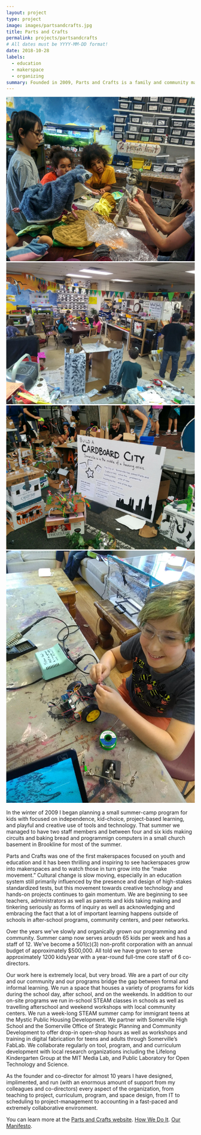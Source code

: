 ```yaml
---
layout: project
type: project
image: images/partsandcrafts.jpg
title: Parts and Crafts
permalink: projects/partsandcrafts
# All dates must be YYYY-MM-DD format!
date: 2018-10-28
labels:
  - education
  - makerspace
  - organizing
summary: Founded in 2009, Parts and Crafts is a family and community makerspace and alternative education center in Somerville, MA.
---
```


<div class="ui small rounded images">
  <img class="ui image" src="../images/partsandcrafts-1.jpg">
  <img class="ui image" src="../images/partsandcrafts-2.jpg">
  <img class="ui image" src="../images/partsandcrafts-3.jpg">
  <img class="ui image" src="../images/partsandcrafts-4.jpg">
</div>

In the winter of 2009 I began planning a small summer-camp program for kids with focused on independence, kid-choice, project-based learning, and playful and creative use of tools and technology.  That summer we managed to have two staff members and between four and six kids making circuits and baking bread and programmign computers in a small church basement in Brookline for most of the summer.

Parts and Crafts was one of the first makerspaces focused on youth and education and it has been thrilling and inspiring to see hackerspaces grow into makerspaces and to watch those in turn grow into the “make movement.”  Cultural change is slow moving, especially in an education system still primarily influenced by the presence and design of high-stakes standardized tests, but this movement towards creative technology and hands-on projects continues to gain momentum.  We are beginning to see teachers, administrators as well as parents and kids taking making and tinkering seriously as forms of inquiry as well as acknowledging and embracing the fact that a lot of important learning happens outside of schools in after-school programs, community centers, and peer networks. 

Over the years we've slowly and organically grown our programming and community.  Summer camp now serves aroudn 65 kids per week and has a staff of 12.  We've become a 501(c)(3) non-profit corporation with an annual budget of approximately $500,000.  All told we have grown to serve approximately 1200 kids/year with a year-round full-tme core staff of 6 co-directors.  

Our work here is extremely local, but very broad.  We are a part of our city and our community and our programs bridge the gap between formal and informal learning.  We run a space that houses a variety of programs for kids during the school day, after school, and on the weekends.  In addition to our on-site programs we run in-school STEAM classes in schools as well as travelling afterschool and weekend workshops with local community centers.  We run a week-long STEAM summer camp for immigrant teens at the Mystic Public Housing Development.  We partner with Somerville High School and the Somerville Office of Strategic Planning and Community Development to offer drop-in open-shop hours as well as workshops and training in digital fabrication for teens and adults through Somerville’s FabLab.  We collaborate regularly on tool, program, and  and curriculum development with local research organizations including the Lifelong Kindergarten Group at the MIT Media Lab, and Public Laboratory for Open Technology and Science.  

As the founder and co-director for almost 10 years I have designed, implimented, and run (with an enormous amount of support from my colleagues and co-directors) every aspect of the organization, from teaching to project, curriculum, program, and space design, from IT to scheduling to project-management to accounting in a fast-paced and extremely collaborative environment.
 

You can learn more at the [Parts and Crafts website](https://www.partsandcrafts.org).  [How We Do It](https://www.partsandcrafts.org/about-us/theory-and-philosphy/how-we-do-it/).  [Our Manifesto](https://www.partsandcrafts.org/about-us/theory-and-philosphy/making-things-and-making-things-happen/).



